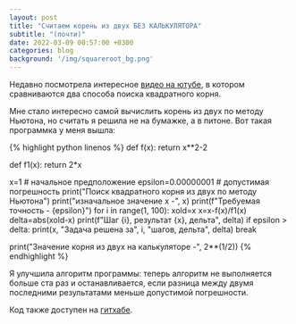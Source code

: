 ```yaml
---
layout: post
title: "Считаем корень из двух БЕЗ КАЛЬКУЛЯТОРА"
subtitle: "(почти)"
date: 2022-03-09 00:57:00 +0300
categories: blog
background: '/img/squareroot_bg.png'
---
```


Недавно посмотрела интересное [видео на ютубе](https://www.youtube.com/watch?v=R3G8aJaMngw/ "Чекай👀!"), в котором сравниваются два способа поиска квадратного корня. 

Мне стало интересно самой вычислить корень из двух по методу Ньютона, но считать я решила не на бумажке, а в питоне. Вот такая программка у меня вышла:

{% highlight python linenos %}
def f(x):
    return x**2-2

def f1(x):
    return 2*x

x=1 # начальное предположение 
epsilon=0.00000001 # допустимая погрешность
print("Поиск квадратного корня из двух по методу Ньютона")
print("изначальное значение x -", x)
print(f"Требуемая точность - {epsilon}")
for i in range(1, 100):
    xold=x
    x=x-f(x)/f1(x)
    delta=abs(xold-x)
    print(f"Шаг {i}, результат {x}, дельта", delta)
    if epsilon > delta:
        print(x, "Задача решена за", i, "шагов, дельта", delta)
        break

print("Значение корня из двух на калькуляторе -", 2**(1/2))
{% endhighlight %}

Я улучшила алгоритм программы: теперь алгоритм не выполняется больше ста раз и останавливается, если разница между двумя последними результатами меньше допустимой погрешности.

Код также доступен на [гитхабе](https://github.com/banana-dog/Newton-s-method/ "С тебя звездочка🌟, если у тебя  есть аккаунт на гитхабе!!!").

